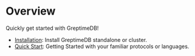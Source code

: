 # Overview

Quickly get started with GreptimeDB!

- [Installation](./installation/overview.md): Install GreptimeDB standalone or cluster.
- [Quick Start](./quick-start/overview.md): Getting Started with your familiar protocols or languages.
